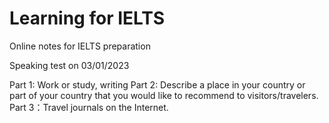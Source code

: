 # Learning for IELTS

Online notes for IELTS preparation

Speaking test on  03/01/2023

Part 1: Work or study, writing
Part 2: Describe a place in your country or part of your country that you would like to recommend to visitors/travelers.
Part 3：Travel journals on the Internet.